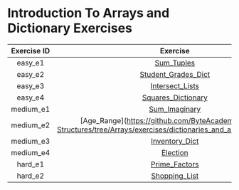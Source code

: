 # Introduction To Arrays and Dictionary Exercises

| Exercise ID | Exercise |
|:-----------:|:--------:|
| easy_e1 | [Sum_Tuples](https://github.com/ByteAcademyCo/Data-Structures/tree/Arrays/exercises/dictionaries_and_arrays/1.sum_tuples) |
| easy_e2 | [Student_Grades_Dict](https://github.com/ByteAcademyCo/Data-Structures/tree/Arrays/exercises/dictionaries_and_arrays/1.student_grades_dict) |
| easy_e3 | [Intersect_Lists](https://github.com/ByteAcademyCo/Data-Structures/tree/Arrays/exercises/dictionaries_and_arrays/1.intersect_lists) |
| easy_e4 | [Squares_Dictionary](https://github.com/ByteAcademyCo/Data-Structures/tree/Arrays/exercises/dictionaries_and_arrays/1.squares_dictionary) |
| medium_e1 | [Sum_Imaginary](https://github.com/ByteAcademyCo/Data-Structures/tree/Arrays/exercises/dictionaries_and_arrays/2.sum_imaginary) |
| medium_e2 | [Age_Range](https://github.com/ByteAcademyCo/Data-Structures/tree/Arrays/exercises/dictionaries_and_arrays/2.age_range |
| medium_e3 | [Inventory_Dict](https://github.com/ByteAcademyCo/Data-Structures/tree/Arrays/exercises/dictionaries_and_arrays/2.inventory_dict) |
| medium_e4 | [Election](https://github.com/ByteAcademyCo/Exercises/tree/master/introduction_and_environment/introduction_to_programming/election) |
| hard_e1 | [Prime_Factors](https://github.com/ByteAcademyCo/Data-Structures/tree/Arrays/exercises/dictionaries_and_arrays/3.prime_factors) |
| hard_e2 | [Shopping_List](https://github.com/ByteAcademyCo/Data-Structures/tree/Arrays/exercises/dictionaries_and_arrays/3.shopping_list) |
